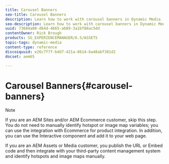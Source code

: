 ```yaml
---
title: Carousel Banners
seo-title: Carousel Banners
description: Learn how to work with carousel banners in Dynamic Media
seo-description: Learn how to work with carousel banners in Dynamic Media
uuid: 73684a08-d84d-4665-ab89-3a1bf88ac5dd
contentOwner: Rick Brough
products: SG_EXPERIENCEMANAGER/6.5/ASSETS
topic-tags: dynamic-media
content-type: reference
discoiquuid: e26c7f7f-bdd7-421a-8614-ba48abf381d2
docset: aem65

---
```


# Carousel Banners{#carousel-banners}

<!--
Carousel banners enable marketers to drive conversion by easily creating interactive rotating promotional content and delivering it to any screen.

Creating and modifying content featured in promotional banners can be time-consuming, limiting your ability to quickly publish new content or make it more targeted. Carousel Banners enable you to quickly create or modify rotating banners, add interactivity such as hotspots linking to product detail or related resources, and deliver them to any screen&mdash;letting you bring new promotional content to market faster.

Carousel Banners are designated by a banner with the word **[!UICONTROL CAROUSELSET]**:

![chlimage_1-438](assets/chlimage_1-438.png)

On your website, a carousel banner can look as follows:

![chlimage_1-439](assets/chlimage_1-439.png)

Here you can navigate through the images (by clicking on the numbers). In addition, the slides automatically rotate based on a time interval you can customize. Images that you add in the carousel banner support both hotspots and image maps, where users can either tap or to go to a hyperlink or access a quick view window.

In this example, a user has tapped or clicked an image map and accessed the quick view window for gloves:

![chlimage_1-440](assets/chlimage_1-440.png)

## Watch how carousel banners are created {#watch-how-carousel-banners-are-created}

Watch a 10 minute and 33 second walkthrough on [how carousel banners are created](https://s7d5.scene7.com/s7viewers/html5/VideoViewer.html?videoserverurl=https://s7d5.scene7.com/is/content/&emailurl=https://s7d5.scene7.com/s7/emailFriend&serverUrl=https://s7d5.scene7.com/is/image/&config=Scene7SharedAssets/Universal_HTML5_Video_social&contenturl=https://s7d5.scene7.com/skins/&asset=S7tutorials/InteractiveCarouselBanner). You will also learn how to preview, edit, and deliver carousel banners.

>[!NOTE]
>
>Non-administrative users must be added to the **[!UICONTROL dam-users]** group in order to be able to create or edit carousel banners. If you are having trouble creating or editing, please see your system administrator who can add you to the **d[!UICONTROL am-users]** group.

## Quick Start: Carousel Banners {#quick-start-carousel-banners}

To get you up and running quickly:

1. [Identify hotspot and image map variables](#identifying-hotspot-and-image-map-variables) (only for customers using AEM Assets + Dynamic Media)

   Start by identifying dynamic variables used by the existing quick view implementation so that you can enter hotspots and image map data properly during the carousel banner creation process in AEM Assets.

   >[!NOTE]
   >
   >If you are an AEM Sites or Ecommerce customer, you can use the built-in feature to navigate to product pages and lookup the existing skus in the product catalog. You do not need to manually enter hotspot or image map variables. <!--See information on [setting up eCommerce](/help/sites-administering/generic.md).
   >
   >
   >If you are an AEM Assets and Dynamic Media customer, you will manually enter data for hotspots and image maps, and then integrate the published URL or Embed code with your third-party content management system.

1. Optional: [Create a Carousel Set viewer preset](/help/assets/dynamic-media/managing-viewer-presets.md), as needed.

   If you are an administrator, you can customize the behavior and appearance of the carousel by creating your own Carousel viewer preset. The main benefit is that you can re-use this custom viewer preset for multiple carousels. However, users also have the option to customize the behavior and appearance of the carousel directly while authoring the carousel. This is the preferred approach when you want a very specific design for a given carousel.

1. [Upload an image banner](#uploading-image-banners).

   Upload image banners that you want to make interactive.

1. [Create a Carousel Set](#creating-carousel-sets).

   In Carousels Sets, users navigate through banner images and tap hotspots or image maps to access relevant content.

   To create a Carousel Set in Assets, tap **[!UICONTROL Create]**, then select **[!UICONTROL Carousel Sets]**. Add assets to slides and tap **[!UICONTROL Save]**. You can also edit the appearance and behavior of the carousel directly within the editor.

1. [Add hotspots or image maps to an image banner.](#adding-hotspots-or-image-maps-to-an-image-banner)

   Add one or more hotspots or image maps to an image banner and associate each one with an action such as a link, a Quickview, or an Experience Fragment. After you add hotspots or image maps, you finish this task by publishing the carousel set. Publishing creates the embed code that you can use to copy and apply to your website landing page.

   See [(Optional) Previewing Carousel Banners](#optional-previewing-carousel-banners) - Optional. If desired, you can view a representation of your carousel set and test its interactivity.

- [Carousel Banners{#carousel-banners}](#carousel-bannerscarousel-banners)

   You publish a Carousel Set as you would any asset. In Assets, navigate to the Carousel Set and select it and tap **[!UICONTROL Publish]**. Publishing a Carousel Set activates the URL and Embed string.

1. Do one of the following:

    * [Add a carousel banner to your website page
      ](#adding-a-carousel-banner-to-your-website-page)You can add the carousel banner URL or embed code you have copied onto the website page.

        * [Integrate the carousel banner with an existing Quickview](#integrating-the-carousel-banner-with-an-existing-quickview). If you are using a third party web content management system, you will need to integrate the new carousel banner with the existing Quickview implementation on your website.

    * [Add a carousel banner to your website in AEM
      ](/help/assets/dynamic-media/adding-dynamic-media-assets-to-pages.md)If you are an AEM Sites customer you can add the carousel set directly to the page in AEM, using the Interactive Media component.

If you need to edit Carousel Sets, see [editing Carousel Sets.](#editing-carousel-sets) In addition, you can view and edit [Carousel Set properties](/help/assets/manage-assets-touch-ui.md#editing-properties).

## Identifying Hotspot and Image Map Variables {#identifying-hotspot-and-image-map-variables}

Start by identifying dynamic variables used by the existing quick view implementation so that you can enter hotspots or image map data properly during the carousel set creation process in AEM Assets.

When you add hotspots or image maps to a banner image in AEM Assets you need to assign a SKU and optional additional variables to each hotspot or image map. Such variables are used later to match hotspots or image maps with quick view content.
-->
>[!NOTE]
>
>If you are an AEM Sites and/or AEM Ecommerce customer, skip this step. You do not need to manually identify hotspot or image map variables; you can use the integration with Ecommerce for product integration. <!-- See information on [setting up eCommerce](/help/sites-cloud/administering/generic.md).--> In addition, you can use the Interactive component and add it to your web page.
>
>If you are an AEM Assets or Media customer, you publish the URL or Embed code and then integrate with your third-party content management system and identify hotspots and image maps manually.
<!--
It is important to properly identify the number and type of variables to associate with hotspot or image map data. Each hotspot or image map added to a banner image must carry enough information to unambiguously identify the product in the existing backend system. At the same time, each hotspot or image map should not include more data than is necessary. The reason is because that would make the data entry process overly complex and on-going hotspot or image map management more error-prone.

There are different ways to identify a set of variables to use for hotspot or image map data.

Sometimes it may be enough to consult with IT specialists responsible for the existing quick view implementation, as they are likely to know what is the minimum set of data needed to identify quick view in the system. However, in most cases it is also possible to simply analyze the existing behavior of the front-end code.

The majority of quick view implementations use the following paradigm:

* User activates a user interface element on the website. For example, tapping a **[!UICONTROL Quick View]** button.
* The website sends an Ajax request to the backend to load the quick view data or content, if needed.
* The quick view data is translated into the content in preparation for rendering on the web page.
* Finally, the front-end code visually renders such content on the screen.

The approach then is to visit different areas of the existing website where the quick view feature is implemented, trigger the quick view and capture the Ajax URL sent by web page for loading the quick view data or content.

Normally there is no need for you to use any specialized debugging tools. Modern web browsers feature web inspectors that do an adequate job. The following are a few examples of web browsers that include web inspectors:

* To see all outgoing HTTP requests in Google Chrome, press F12 (Windows) or Command-Option-I (Mac) to open the Developer Tools panel, and then tap the Network tab.
* In Firefox, you can either activate the Firebug plug-in by pressing F12 (Windows) or Command-Option-I (Mac) and use its Net tab, or you can use the built-in Inspector tool and its Network tab.

When network monitoring is turned on in the browser, trigger the quick view on the page.

Now find the quick view Ajax URL in the network log and copy the recorded URL for future analysis. In most cases when you trigger the quick view there are numerous requests that are sent out to the server. Typically, the quick view Ajax URL is one of the first in the list. It has either a complex query string portion or path, and its response MIME type is either `text/html`, `text/xml`, or `text/javascript`.

During this process it is important to visit different areas of your website, with different product categories and types. The reason is that quick view URLs may have parts that are common for a given website category, but change only if you visit a different area of the website.

In the simplest case, the only variable part in the quick view URL is the product SKU. In this case, the SKU value is the only data piece that you need for adding hotspots or image maps to the banner image.

However, in complex cases, the quick view URL has different varying elements in addition to the SKU, such as category ID, color code, size code, and so forth. In such cases, every element is a separate variable in your hotspot or image map data definition in the carousel banner feature.

Consider the following examples of quick view URLs and their resulting hotspot or image map variables:

<table>
 <tbody>
  <tr>
   <td>Single SKU, found in the query string.</td>
   <td><p>The recorded quick view URLs include the following:</p>
    <ul>
     <li><p><code>https://server/json?productId=866558&amp;source=100</code></p> </li>
     <li><p><code>https://server/json?productId=1196184&amp;source=100</code></p> </li>
     <li><p><code>https://server/json?productId=1081492&amp;source=100</code></p> </li>
     <li><p><code>https://server/json?productId=1898294&amp;source=100</code></p> </li>
    </ul> <p>The only variable part in the URL is the value of the <code>productId=</code> query string parameter, and it is clearly a SKU value. Therefore, our hotspots or image maps only need SKU fields populated with values like <code>866558,</code> <code>1196184,</code> <code>1081492,</code> <code>1898294.</code></p> </td>
  </tr>
  <tr>
   <td>Single SKU, found in the URL path.</td>
   <td><p>The recorded quick view URLs include the following:</p>
    <ul>
     <li><p><code>https://server/product/6422350843</code></p> </li>
     <li><p><code>https://server/product/1607745002</code></p> </li>
     <li><p><code>https://server/product/0086724882</code></p> </li>
    </ul> <p>The variable part is in the last portion of the path, and it becomes the SKU value of the hotspots/image maps:<strong><code>6422350843</code>, <code>1607745002,</code> </strong><code>0086724882.</code></p> </td>
  </tr>
  <tr>
   <td>SKU and category ID in the query string.</td>
   <td><p>The recorded quick view URLs include the following:</p>
    <ul>
     <li><p><code>https://server/quickView/product/?category=1100004&amp;prodId=305466</code></p> </li>
     <li><p><code>https://server/quickView/product/?category=1100004&amp;prodId=310181</code></p> </li>
     <li><p><code>https://server/quickView/product/?category=1740148&amp;prodId=308706</code></p> </li>
    </ul> <p>In this case, there are two varying parts in the URL. The SKU is stored in the <code>prodId</code> parameter and the category ID is stored in the <code>category=</code>parameter.</p> <p>As such, the hotspot/image map definitions are pairs. That is, a SKU value and an additional variable called <code>categoryId</code>. The resulting pairs are the following:</p>
    <ul>
     <li><p>SKU is <strong><code>305466</code></strong> and <code>categoryId</code> is <code>1100004</code>.</p> </li>
     <li><p>SKU is <strong><code>310181</code></strong> and <code>categoryId</code> is <strong><code>1100004</code></strong>.</p> </li>
     <li><p>SKU is <strong><code>308706</code></strong> and <code>categoryId</code> is <strong><code>1740148</code></strong>.</p> </li>
    </ul> </td>
  </tr>
 </tbody>
</table>

## Uploading Image Banners {#uploading-image-banners}

If you have already uploaded the images that you want to use, advance to the next step, [Creating Carousel Sets](#creating-carousel-sets). Please note the images used in the carousel must be uploaded after Dynamic Media has been enabled.

To upload image banners, see [Uploading assets](/help/assets/manage-assets-touch-ui.md).

## Creating Carousel Sets {#creating-carousel-sets}

>[!NOTE]
>
>Non-administrative users must be added to the **[!UICONTROL dam-users]** group to be able to create or edit carousel banners. If you are having trouble creating or editing, please see your system administrator who can add you to the **[!UICONTROL dam-users]** group.

**To create a Carousel Set**

1. In Assets, navigate to the folder where you want to create the Carousel Set and tap **[!UICONTROL Create > Carousel Set]**.
1. On the Carousel Banner Editor page tap **[!UICONTROL Tap to open Asset Selector]** to select the image for your first slide.

   On the Carousel Banner Editor page, do either one of the following:

    * Near the upper-left corner of the page, tap **[!UICONTROL Add Slide]** icon.

    * Near the middle of the page, tap **[!UICONTROL Tap to open Asset Selector]**.

   Tap to select assets that you want to include in your Carousel Set. Selected assets have a checkmark icon over them. When you are finished, near the upper-right corner of the page, tap **[!UICONTROL Select**.

   With the Asset Selector, you can search for assets by typing in a keyword and tapping or clicking **[!UICONTROL Return]**. You can also apply filters to refine your search results. You can filter by path, collection, file type, and tag. Select the filter and then tap the **[!UICONTROL Filter]** icon on the toolbar. Change the view by tapping the View icon and selecting **[!UICONTROL Column View]**, **[!UICONTROL Card View]**, or **[!UICONTROL List View]**.

   See [Working with Selectors](/help/assets/dynamic-media/working-with-selectors.md) for more information.

1. Continue to add slides until you have added all the images that you want to rotate through in the Carousel Set.
1. (Optional) Do any of the following:

    * If necessary, drag slide's to re-order images intheset list.
    * To delete an image, select the image, then tap **[!UICONTROL Delete Slide]** on the toolbar.

    * To apply a preset, near the upper-right corner of the page, tap the preset drop-down list, then select a preset to apply to the set at once.

   To delete a slide, tap or click the slide and tap or click **[!UICONTROL Delete Slide]** in the toolbar. To move a slide, tap the reoreder icon and hold and move to the desired location.

1. After you have added the images in slides, you can add a hotspot, image map, or both to your image. See [adding hotspots or image maps](#adding-hotspots-or-image-maps-to-an-image-banner).
1. You can change the visual design and behavior of carousel sets by tapping or clicking the Behavior and Appearance tabs and making adjustments to how your carousel banner looks or how specific components behave. See [managing viewer presets](/help/assets/dynamic-media/viewer-presets.md) for more information on how to use the viewer editor.

   >[!NOTE]
   >
   >For carousel banners, the following may be things you want to adjust:
   >    * Duration that an image displays. By default, each image displays for 9 seconds.
   >    * Animation. By default, each slide transition is a fade. You can change that to a slide transition.
   >    * Style of the buttons. Users can rotate through the banners by tapping each dot or number. You can change where the set indicator buttons appear (and if they are numeric or a dotted style) and how large they are.
   >    * Change the highlight style of an image map or the icon used for hotspots.
   >    * Before you edit a viewer preset, choose the style you want to base the preset off of. If you do not do this, when you start to edit the viewer preset, you will lose all of your changes if you decide change to a different preset
   >
   >
   >See [Special Considerations for Carousel Banners](/help/assets/dynamic-media/viewer-presets.md#specialconsiderationsforcreatingacarouselbannerviewerpreset) for detailed instructions and more information on the viewer editor.
   >
   >

   You can also preview what the carousel banner will look like. See [(Optional) Previewing Carousel Banners](#optional-previewing-carousel-banners).

1. Tap **[!UICONTROL Save]** when finished.

## Adding Hotspots or Image Maps to an Image Banner {#adding-hotspots-or-image-maps-to-an-image-banner}

You can add hotspots or image maps to a banner using the Carousel Set editor.

When you add hotspots or image maps, you can define them as a Quickview pop-up display, as a hyperlink, or an Experience Fragment.

See [Experience Fragment](/help/sites-cloud/authoring/fundamentals/experience-fragments.md).

>[!NOTE]
>
>Be aware that the social media sharing tools in Carousel Banner are not supported when you embed the viewer in an Experience Fragment.
To work around this, you can use or create viewer presets that do not have social media sharing tools. Such viewer presets let you successfully embed it in Experience Fragments.

As you add hotspots or image maps to an image, remember to save your work. Undo and Redo options, near the upper-right corner of the page, are supported during your current creation/editing session.

When you finish creating your carousel banner, you can optionally use Preview to see a representation of how your carousel banner will appear to customers.

See [(Optional) Previewing Carousel Banners.](#optional-previewing-carousel-banners)

>[!NOTE]
>
>When you add hotspots to an image in an [Interactive Image](/help/assets/dynamic-media/interactive-images.md) or a Carousel Banner, the hotspot information is stored in the same metadata location&mdash;relative to the image's location&mdashregardless of whether it is an Interactive Image or a Carousel Banner. This functionality means that you can easily re-use the same image&mdash;along with its defined hotspot data&mdash;in either viewer.

>Be aware, however, that Carousel Banners support image maps on images that can also contain hotspots; an Interactive Image does not. Keep this in mind if you intend to create an Interactive Image or Carousel Banner that uses the same image. You may want to create Interactive Images and Carousel Banners using separate copies of the same image instead.

>[!NOTE]
>
>If you are editing interactive images with hotspots and crop the image, your hotspots are removed.

See also [Adding Image Maps](/help/assets/image-maps.md).

**To add Hotspots or Image Maps to an Image Banner**

1. From Assets, navigate to the carousel set you want to make interactive.
1. Select the carousel set and tap **[!UICONTROL Edit]**. The Carousel Viewer Editor opens.
1. Select the slide you want to make interactive.
1. Near the upper-left corner of the page, tap **[!UICONTROL Hotspot]** or **[!UICONTROL Image Map]**.
1. Do either of the following:

    * For hotspots: On the image, tap a location where you want the hotspot to appear.
    * For image maps: On the image, click, then drag from the top left to the bottom right to create the image map area. You can adjust the size of the image map by dragging the corners.

   If necessary, drag the hotspot or the image map to a new location. Add additional hotspots or image maps as necessary.

   To delete a hotspot or image map, tap the **[!UICONTROL Actions]** tab. Under the **[!UICONTROL Maps & Hotspots]** heading, from the **[!UICONTROL Selected Type]** drop-down menu, select the name of the hotspot or image map you want to remove. Tap the **[!UICONTROL Trash]** icon next to the menu, then tap **[!UICONTROL Delete]**.

1. In the Name text field, type the name of the hotspot or the image map. This name also appears in the **[!UICONTROL Maps & Hotspot]** drop-down list. Providing a name makes it easy to identify the hotspot or image map if you decide to make changes to it in the future.
1. Do one of the following in the **[!UICONTROL Actions]** tab:

    * Tap **[!UICONTROL Quickview]**.

        * If you are an AEM Sites and Ecommerce customer, tap the Product Picker icon (magnifying glass) to open the Select Product page. Tap the product you want to use, then tap the check mark in the upper-right corner of the page to return to the Carousel Banner Editor.
        * If you are not an AEM Sites or Ecommerce customer

            * See [Identifying hotspot variables](#identifying-hotspot-and-image-map-variables) as you may want to define these variables.
            * Then, manually enter the SKU value. In the SKU Value text field, type the product's SKU (Stock Keeping Unit), which is a unique identifier for each distinct product or service that you offer. The entered SKU value automatically populates the variable portion of the quick view template so that the system knows to associate the tapped hotspot with a particular SKU's quick view.
            * (Optional) If there are other variables within the quick view that you need to use to further identify a product, tap **[!UICONTROL Add Generic Variable]**. In the text field, specify an additional variable. For example, category=Mens is an added variable.

            * See [Working with Selectors](/help/assets/dynamic-media/working-with-selectors.md) for more information.

    * Tap **[!UICONTROL Hyperlink]**.

        * If you are an AEM Sites customer, tap the Site Selector icon (folder) to navigate to a URL.
          >[!NOTE]
          >
          >The URL-based method of linking is not possible if your interactive content has links with relative URLs, particularly links to AEM Sites pages.

        * If you are a standalone customer, in the HREF text field, specify the full URL path to a linked web page.

   Be sure you specify whether to open the link in a new browser tab (recommended default) or the same tab.

   See [Working with Selectors](/help/assets/dynamic-media/working-with-selectors.md) for more information.

    * Tap **[!UICONTROL Experience Fragment]**.

        * If you are an AEM Sites customer, tap the Search icon (magnifying glass) to open the Experience Fragment page. Tap or click the Experience Fragment you want to use, then tap Select in the upper-right corner of the page to return to the Hotspot management page.
          See [Experience Fragments](/help/sites-cloud/authoring/fundamentals/experience-fragments.md).

        * Specify the width and height of the Experience Fragment as it will appear on the banner.

          >[!NOTE]
          >
          >Be aware that the social media sharing tools in Carousel Banner are not supported when you embed the viewer in an Experience Fragment.
          To work around this, you can use or create viewer presets that do not have social media sharing tools. Such viewer presets let you successfully embed it in Experience Fragments.

   ![experience_fragment-carouselbanner](assets/experience_fragment-carouselbanner.png)

   You can also preview what the carousel banner will look like. See [(Optional) Previewing Carousel Banners](#optional-previewing-carousel-banners).

1. Tap **[!UICONTROL Save]**.
1. Publish the carousel set. Publishing creates the embed code or URL that you can use on your website page. If you are an AEM Sites customer, you may add the carousel set directly to your webpage.

   See [Publishing assets](/help/assets/dynamic-media/publishing-dynamicmedia-assets.md).

   See [Adding a carousel set to your website landing page](#adding-a-carousel-banner-to-your-website-page)

## Editing Carousel Sets {#editing-carousel-sets}

>[!NOTE]
>
>Non-administrative users must be added to the **[!UICONTROL dam-users]** group in order to be able to create or edit carousel banners. If you are having trouble creating or editing, please see your system administrator who can add you to the **[!UICONTROL dam-users]** group.

You can perform a variety of editing tasks on Carousel Sets such as the following:

* Add slides to a Carousel Set. See also [Working with Selectors](/help/assets/dynamic-media/working-with-selectors.md).
* Re-order slides in the Carousel Set.
* Delete assets in the Carousel Set.
* Apply a viewer preset.
* Delete the Carousel Set.
* Add or edit hotspots and image maps. See also [Working with Selectors](/help/assets/dynamic-media/working-with-selectors.md).

**To edit a Carousel Set**

1. Do any one of the following:

    * Hover over an Carousel Set asset, then tap **[!UICONTROL Edit]** (pencil icon).
    * Hover over an Carousel Set asset, tap **[!UICONTROL Select]** (checkmark icon), then tap **[!UICONTROL Edit]** on the toolbar.

    * Tap on a Carousel Set asset, then in the upper-left corner of the page tap **[!UICONTROL Edit]** (pencil icon).

1. To edit the Carousel Set, do any of the following:

    * To add a slide, tap the **[!UICONTROL Add Slide]** icon then navigate to the asset you want to add to that slide and tap or click the checkmark.
    * To reorder slides, drag an slide to a new location (select the reorder icon to move items).
    * To add a hotspot or image map, click the hotspot or image map icons and see [adding hotspots and image maps](#adding-hotspots-or-image-maps-to-an-image-banner).
    * To edit the appearance or behavior of the carousel set, tap the **[!UICONTROL Appearance]** tab or **[!UICONTROL Behavior]** tab, then set the options you want.
    * To edit hotspots or image maps, on the appropriate slide, select a hotspot or image map and make changes as necessary under the **[!UICONTROL Actions]** tab.
    * To delete an slide, select it, then tap **[!UICONTROL Delete Slide]** on the toolbar.
    * To apply a preset, near the upper-right corner of the page, tap the **[!UICONTROL Preset]** drop-down list, then select a viewer preset.
    * To delete an entire Carousel Set, navigate to the Carousel Set, select it, then tap **[!UICONTROL Delete]**.

   >[!NOTE]
   >
   >If you are editing interactive images with hotspots and crop the image, your hotspots are removed.
   >
   >

## (Optional) Previewing Carousel Banners {#optional-previewing-carousel-banners}

You can use Preview to see what your carousel banner will look like to customers and to test the carousel banners hotspots and image maps to ensure they are behaving as expected.

When you are satisfied with the carousel banner, you can publish it.
See [Embedding the Video or Image Viewer on a Web Page](/help/assets/dynamic-media/embed-code.md).
See [Linking URLs to your web application](/help/assets/dynamic-media/linking-urls-to-yourwebapplication.md). Note that the URL-based method of linking is not possible if your interactive content has links with relative URLs, particularly links to AEM Sites pages.
See [Adding Dynamic Media Assets to pages.](/help/assets/dynamic-media/adding-dynamic-media-assets-to-pages.md)

You can preview carousel banners from the Carousel Editor (preferred method) or from the **[!UICONTROL Viewers]** list.

**To preview carousel banners**

1. In **[!UICONTROL Assets]**, navigate to an existing carousel banner that you have created and tap to open it.
1. Tap **[!UICONTROL Edit]**.
1. In the viewer presets list in the right-hand corner of the toolbar, select a viewer to preview the carousel banner.

   ![experience_fragment-carouselbanner-viewerdropdown](assets/experience_fragment-carouselbanner-viewerdropdown.png)

1. Tap **Preview]**.
1. Tap the hotspots or image maps on the image to test their associated actions.

**To preview carousel banners from the Viewers list**

1. In **[!UICONTROL Assets]**, navigate to an existing carousel banner that you have created and tap to open it.
1. Near the upper-left corner of the Preview page, click the Content icon.
1. In the **[!UICONTROL Viewers]** list in the panel on the left side of the page, tap the name of the carousel banner viewer preset you want to use.
1. Tap the hotspots or image maps on the image to test their associated actions.

## Publishing Carousel Banners {#publishing-carousel-banners}

You need to publish the carousel in order to use it. Publishing a Carousel Set activates the URL and Embed Code. It also publishes the carousel to the Dynamic Media cloud which is integrated with a CDN for scalable and performant delivery.

>[!NOTE]
>
>If you use an existing interactive image with hotspots for your carousel banner, you must publish the interactive image separately after you publish the carousel banner.
>
>Also, if you modify a pre-existing published interactive image that you are using in a carousel banner, you must publish the interactive image before those changes are reflected in the carousel banner.

See [Publishing Dynamic Media Assets](/help/assets/dynamic-media/publishing-dynamicmedia-assets.md) for info on how to publish carousel banners.

## Adding a Carousel Banner to Your Website Page {#adding-a-carousel-banner-to-your-website-page}

After you have uploaded banner images to create a carousel, added hotspots and/or image maps to the banner, and published the carousel set, you are now ready to add it to your existing website page.

>[!NOTE]
>
>If you are an AEM Sites customer, you can add the carousel banner directly to your page by dragging the Interactive Media component to your page. See [Adding Dynamic Media Assets to Pages.](/help/assets/dynamic-media/adding-dynamic-media-assets-to-pages.md)

However, if you are a stand-alone AEM assets customer you can manually add the carousel banner to your website landing page as described in this section.

1. Copy the published carousel set's embed code.
   See [Embedding the Video or Image Viewer on a Web Page](/help/assets/dynamic-media/embed-code.md).

1. Add the embed code that you copied from AEM Assets to your webpage.
   The copied embed code is responsive so it should automatically fit the embedding area of the page.

## Integrating the Carousel Banner with an Existing Quickview {#integrating-the-carousel-banner-with-an-existing-quickview}

Note: this step applies only if you are a standalone AEM Assets customer.

The last step in this process is integrating the carousel banner with an existing quick view implementation on your website. Every quick view implementation is unique and a specific approach is needed that most likely involves the assistance of a front-end IT person.

The existing quick view implementation normally represents a chain of inter-related actions that happen on the web page in the following order:

1. A user triggers an element in the user interface of your website.
1. The front-end code obtains a quick view URL based on the user interface element that was triggered in step 1.
1. The front-end code sends an Ajax request using the URL obtained in step 2.
1. The backend logic returns the corresponding quick view data or content back to the front-end code.
1. The front-end code loads the quick view data or content.
1. Optionally, the front-end code converts the loaded quick view data into an HTML representation.
1. The front-end code displays a modal dialog box or panel and renders the HTML content on the screen for the end user.

These calls may not represent independent public API calls which can be called by the web page logic from an arbitrary step. Instead, it is a chained call where every next step is hidden in the last phase (callback) of the previous step.

At the same time that the carousel banner is replacing step 1, and partially step 2, when a user clicks a hotspot or image map inside the carousel banner, such user interaction is handled by the viewer. The viewer returns an event to the web page that contains all the hotspot or image map data previously added.

In such an event handler, the front-end code does the following:

* Listens to an event emitted by the carousel banner.
* Constructs a quick view URL based on the hotspot or image map data.
* Triggers the process of loading the quick view from the backend and rendering it on the screen for display.

The embed code returned by AEM Assets already has a ready-to-use event handler in place that is commented out.

So, it is only necessary to uncomment the code and replace the dummy handler body with the code that is specific to the particular web page.

The process of constructing the quick view URL is basically opposite of the process used for identifying hotspot and image map variables covered earlier.

See [Identifying hotspot and image map variables](#identifying-hotspot-and-image-map-variables).

The last step to trigger the quick view URL and activate the quick view panel most likely requires the assistance of a front-end IT person from your IT department. They have the knowledge to know best how to accurately trigger the quick view implementation from the proper step, having a ready-to-use quick view URL.

## Using Quickviews to create custom pop-ups {#using-quickviews-to-create-custom-pop-ups}

See [Using Quickviews to create custom pop-ups](/help/assets/dynamic-media/custom-pop-ups.md).
-->
